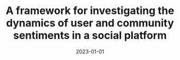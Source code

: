 ---
title: 'A framework for investigating the dynamics of user and community sentiments in a social platform'
collection: publications
permalink: /publication/2023-Data and Knowledge Engineering-A-framework.md
excerpt: 'L. Bonifazi G.; Cauteruccio F.; Corradini E.; Marchetti M.; Terracina G.; Ursino D.; Virgili'
date: 2023-01-01
venue: 'Data and Knowledge Engineering'
link: 'https://doi.org/10.1016/j.datak.2023.102183'
location: 'DII, Polytechnic University of Marche, Italy, DEMACS, University of Calabria, Italy'
---